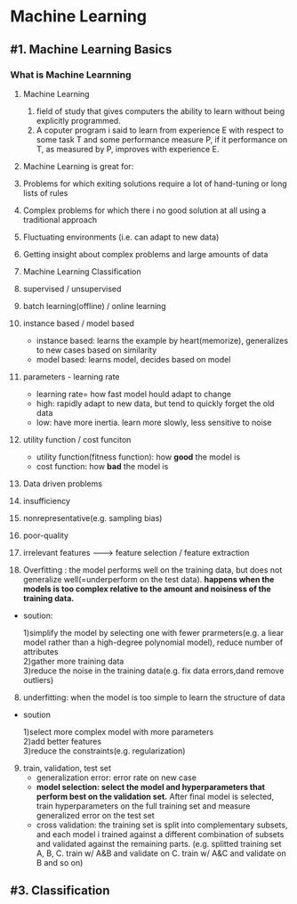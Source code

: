 # Machine Learning

## #1. Machine Learning Basics
### What is Machine Learnning
1. Machine Learning  
    1. field of study that gives computers the ability to learn without being explicitly programmed.  
    2. A coputer program i said to learn from experience E with respect to some task T and some performance measure P, if it performance on T, as measured by P, improves with experience E.  

2. Machine Learning is great for:
  1. Problems for which exiting solutions require a lot of hand-tuning or long lists of rules  
  2. Complex problems for which there i no good solution at all using a traditional approach  
  3. Fluctuating environments (i.e. can adapt to new data)  
  4. Getting insight about complex problems and large amounts of data  

3. Machine Learning Classification
  1. supervised / unsupervised  
  2. batch learning(offline) / online learning  
  3. instance based / model based  
      - instance based: learns the example by heart(memorize), generalizes to new cases based on similarity  
      - model based: learns model, decides based on model  
  
4. parameters - learning rate  
    - learning rate= how fast model hould adapt to change  
    - high: rapidly adapt to new data, but tend to quickly forget the old data   
    - low: have more inertia. learn more slowly, less sensitive to noise  
  
5. utility function / cost funciton  
    - utility function(fitness function): how **good** the model is  
    - cost function: how **bad** the model is  
  
6. Data driven problems  
  1. insufficiency  
  2. nonrepresentative(e.g. sampling bias)  
  3. poor-quality  
  4. irrelevant features ---> feature selection / feature extraction  
 
7. Overfitting : the model performs well on the training data, but does not generalize well(=underperform on the test data). **happens when the models is too complex relative to the amount and noisiness of the training data.**  
  - soution: 
	
	
    1)simplify the model by selecting one with fewer prarmeters(e.g. a liear model rather than a high-degree polynomial model), reduce number of attributes  
    2)gather more training data   
    3)reduce the noise in the training data(e.g. fix data errors,dand remove outliers)  
		
		
 
8. underfitting: when the model is too simple to learn the structure of data
  - soution


    1)select more complex model with more parameters  
		2)add better features  
		3)reduce the constraints(e.g. regularization)  
						 
						 

9. train, validation, test set
    - generalization error: error rate on new case  
    - **model selection: select the model and hyperparameters that perform best on the validation set.** After final model is selected, train hyperparameters on the full training set and measure generalized error on the test set
    - cross validation: the training set is split into complementary subsets, and each model i trained against a different combination of subsets and validated against the remaining parts. (e.g. splitted training set A, B, C. train w/ A&B and validate on C. train w/ A&C and validate on B and so on)

## #3. Classification
  

